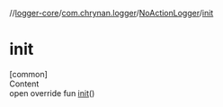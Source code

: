 //[logger-core](../../../index.md)/[com.chrynan.logger](../index.md)/[NoActionLogger](index.md)/[init](init.md)



# init  
[common]  
Content  
open override fun [init](init.md)()  




